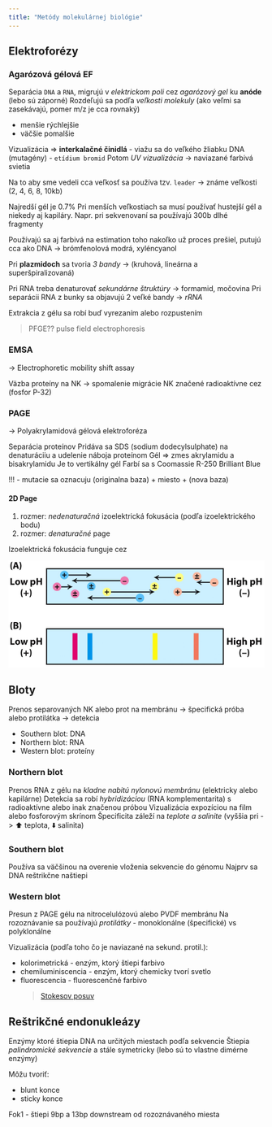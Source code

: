 ```yaml
---
title: "Metódy molekulárnej biológie"
---
```


## Elektroforézy

### Agarózová gélová EF

Separácia `DNA` a `RNA`, migrujú v *elektrickom poli* cez *agarózový gel* ku **anóde** (lebo sú záporné)
Rozdeľujú sa podľa *veľkosti molekuly* (ako veľmi sa zasekávajú, pomer m/z je cca rovnaký)
- menšie rýchlejšie
- väčšie pomalšie

Vizualizácia => **interkalačné činidlá** - viažu sa do veľkého žliabku DNA (mutagény) - `etídium bromid` 
Potom *UV vizualizácia* -> naviazané farbivá svietia

Na to aby sme vedeli cca veľkosť sa používa tzv. `leader` -> známe veľkosti (2, 4, 6, 8, 10kb)

Najredší gél je 0.7%
Pri menších veľkostiach sa musí používať hustejší gél a niekedy aj kapiláry.
Napr. pri sekvenovaní sa používajú 300b dlhé fragmenty

Používajú sa aj farbivá na estimation toho nakoľko už proces prešiel, putujú cca ako DNA
-> brómfenolová modrá, xyléncyanol

Pri **plazmidoch** sa tvoria *3 bandy* -> (kruhová, lineárna a superšpiralizovaná)

Pri RNA treba denaturovať *sekundárne štruktúry* -> formamid, močovina
Pri separácii RNA z bunky sa objavujú 2 veľké bandy -> *rRNA*

Extrakcia z gélu sa robí buď vyrezaním alebo rozpustením

> PFGE?? pulse field electrophoresis

### EMSA

-> Electrophoretic mobility shift assay

Väzba proteíny na NK -> spomalenie migrácie
NK značené radioaktívne cez (fosfor P-32)

### PAGE

-> Polyakrylamidová gélová elektroforéza

Separácia proteínov
Pridáva sa SDS (sodium dodecylsulphate) na denaturáciiu a udelenie náboja proteínom
Gél => zmes akrylamidu a bisakrylamidu
Je to vertikálny gél
Farbí sa s Coomassie R-250 Brilliant Blue

!!! - mutacie sa oznacuju (originalna baza) + miesto + (nova baza)

#### 2D Page

1. rozmer: *nedenaturačná* izoelektrická fokusácia (podľa izoelektrického bodu)
2. rozmer: *denaturačné* page

Izoelektrická fokusácia funguje cez 

![](attachments/izoelektrická-fokusácia.png)

## Bloty

Prenos separovaných NK alebo prot na membránu -> špecifická próba alebo protilátka -> detekcia

- Southern blot: DNA
- Northern blot: RNA
- Western blot: proteíny

### Northern blot

Prenos RNA z gélu na *kladne nabitú nylonovú membránu* (elektricky alebo kapilárne)
Detekcia sa robí *hybridizáciou* (RNA komplementarita) s radioaktívne alebo inak značenou próbou
Vizualizácia expozíciou na film alebo fosforovým skrínom
Špecificita záleží na *teplote a salinite* (vyššia pri -> ⬆️ teplota, ⬇️ salinita)

### Southern blot

Používa sa väčšinou na overenie vloženia sekvencie do génomu
Najprv sa DNA reštrikčne naštiepi

### Western blot

Presun z PAGE gélu na nitrocelulózovú alebo PVDF membránu
Na rozoznávanie sa používajú *protilátky* - monoklonálne (špecifické) vs polyklonálne

Vizualizácia (podľa toho čo je naviazané na sekund. protil.):
- kolorimetrická - enzým, ktorý štiepi farbivo
- chemiluminiscencia - enzým, ktorý chemicky tvorí svetlo
- fluorescencia - fluorescenčné farbivo
	> [Stokesov posuv](https://en.wikipedia.org/wiki/Stokes_shift)

## Reštrikčné endonukleázy

Enzýmy ktoré štiepia DNA na určitých miestach podľa sekvencie
Štiepia *palindromické sekvencie* a stále symetricky (lebo sú to vlastne dimérne enzýmy)

Môžu tvoriť:
- blunt konce
- sticky konce

Fok1 - štiepi 9bp a 13bp downstream od rozoznávaného miesta
